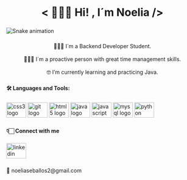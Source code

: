 <h1 align="center">< 🙋🏻‍♀️ Hi! , I´m Noelia /></h1>

###

<img src="https://raw.githubusercontent.com/Noelia/Noelia/blob/output/snake.svg" alt="Snake animation" />

###

<p align="center">👩🏻‍💻 I´m a Backend Developer Student.<br><br>💁🏻‍♀️ I´m a proactive person with great time management skills.<br><br>🤓 I’m currently learning and practicing Java.</p>

###

<h4 align="left">🛠️ Languages and Tools:</h4>

###

<div align="left">
  <img src="https://cdn.jsdelivr.net/gh/devicons/devicon/icons/css3/css3-original.svg" height="40" width="52" alt="css3 logo"  />
  <img src="https://cdn.jsdelivr.net/gh/devicons/devicon/icons/git/git-original.svg" height="40" width="52" alt="git logo"  />
  <img src="https://cdn.jsdelivr.net/gh/devicons/devicon/icons/html5/html5-original.svg" height="40" width="52" alt="html5 logo"  />
  <img src="https://cdn.jsdelivr.net/gh/devicons/devicon/icons/java/java-original.svg" height="40" width="52" alt="java logo"  />
  <img src="https://cdn.jsdelivr.net/gh/devicons/devicon/icons/javascript/javascript-original.svg" height="40" width="52" alt="javascript logo"  />
  <img src="https://cdn.jsdelivr.net/gh/devicons/devicon/icons/mysql/mysql-original.svg" height="40" width="52" alt="mysql logo"  />
  <img src="https://cdn.jsdelivr.net/gh/devicons/devicon/icons/python/python-original.svg" height="40" width="52" alt="python logo"  />
</div>

###

<h4 align="left">👇🏻 Connect with me</h4>

###

<div align="left">
  <img src="https://raw.githubusercontent.com/maurodesouza/profile-readme-generator/master/src/assets/icons/social/linkedin/default.svg" width="52" height="40" alt="linkedin logo"  />
</div>

###

<p align="left">📩 noeliaseballos2@gmail.com</p>

###
